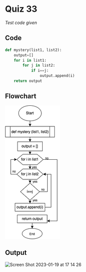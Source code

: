 # Quiz 33
*Test code given*

## Code
```.py
def mystery(list1, list2):
    output=[]
    for i in list1:
        for j in list2:
            if i==j:
                output.append(i)
    return output
```

## Flowchart
![](src/q33.png)

## Output
![Screen Shot 2023-01-19 at 17 14 26](https://user-images.githubusercontent.com/113817801/213389291-cd169efa-7717-4fd3-ac53-fd1865124da8.png)
